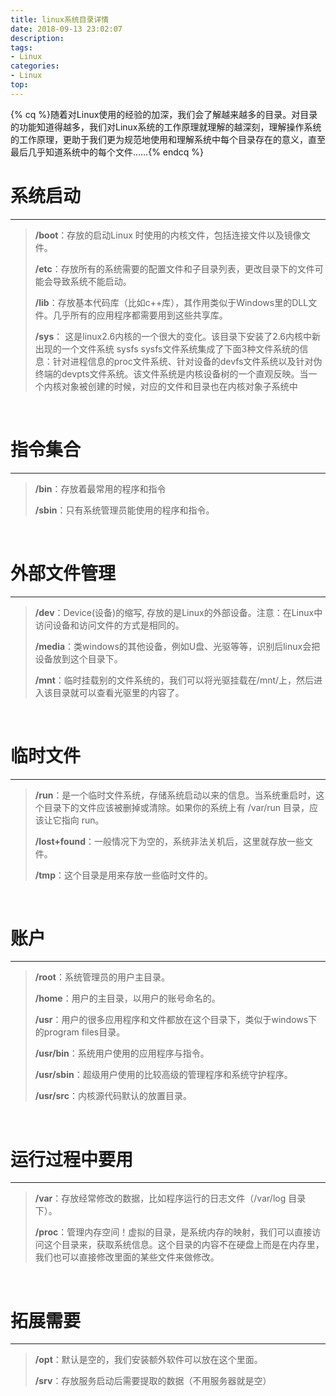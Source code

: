 ```yaml
---
title: linux系统目录详情
date: 2018-09-13 23:02:07
description: 
tags: 
- Linux
categories: 
- Linux
top:
---
```


{% cq %}随着对Linux使用的经验的加深，我们会了解越来越多的目录。对目录的功能知道得越多，我们对Linux系统的工作原理就理解的越深刻，理解操作系统的工作原理，更助于我们更为规范地使用和理解系统中每个目录存在的意义，直至最后几乎知道系统中的每个文件……{% endcq %}

<!-- more -->

# 系统启动

------

> **/boot**：存放的启动Linux 时使用的内核文件，包括连接文件以及镜像文件。 
>
> **/etc**：存放所有的系统需要的配置文件和子目录列表，更改目录下的文件可能会导致系统不能启动。 
>
> **/lib**：存放基本代码库（比如c++库），其作用类似于Windows里的DLL文件。几乎所有的应用程序都需要用到这些共享库。 
>
> **/sys**： 这是linux2.6内核的一个很大的变化。该目录下安装了2.6内核中新出现的一个文件系统 sysfs sysfs文件系统集成了下面3种文件系统的信息：针对进程信息的proc文件系统、针对设备的devfs文件系统以及针对伪终端的devpts文件系统。该文件系统是内核设备树的一个直观反映。当一个内核对象被创建的时候，对应的文件和目录也在内核对象子系统中 

<br>

# **指令集合**

------

> **/bin**：存放着最常用的程序和指令 
>
> **/sbin**：只有系统管理员能使用的程序和指令。

<br>

# **外部文件管理**

------

> **/dev**：Device(设备)的缩写, 存放的是Linux的外部设备。注意：在Linux中访问设备和访问文件的方式是相同的。 
>
> **/media**：类windows的其他设备，例如U盘、光驱等等，识别后linux会把设备放到这个目录下。 
>
> **/mnt**：临时挂载别的文件系统的，我们可以将光驱挂载在/mnt/上，然后进入该目录就可以查看光驱里的内容了。 

<br>

# **临时文件**

------

> **/run**：是一个临时文件系统，存储系统启动以来的信息。当系统重启时，这个目录下的文件应该被删掉或清除。如果你的系统上有 /var/run 目录，应该让它指向 run。 
>
> **/lost+found**：一般情况下为空的，系统非法关机后，这里就存放一些文件。 
>
> **/tmp**：这个目录是用来存放一些临时文件的。 

<br>

# **账户**

------

> **/root**：系统管理员的用户主目录。 
>
> **/home**：用户的主目录，以用户的账号命名的。 
>
> **/usr**：用户的很多应用程序和文件都放在这个目录下，类似于windows下的program files目录。 
>
> **/usr/bin**：系统用户使用的应用程序与指令。 
>
> **/usr/sbin**：超级用户使用的比较高级的管理程序和系统守护程序。 
>
> **/usr/src**：内核源代码默认的放置目录。 

<br>

# **运行过程中要用**

------

> **/var**：存放经常修改的数据，比如程序运行的日志文件（/var/log 目录下）。 
>
> **/proc**：管理内存空间！虚拟的目录，是系统内存的映射，我们可以直接访问这个目录来，获取系统信息。这个目录的内容不在硬盘上而是在内存里，我们也可以直接修改里面的某些文件来做修改。 

<br>

# **拓展需要**

------

> **/opt**：默认是空的，我们安装额外软件可以放在这个里面。 
>
> **/srv**：存放服务启动后需要提取的数据（不用服务器就是空） 